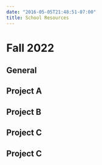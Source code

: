 ```yaml
---
date: "2016-05-05T21:48:51-07:00"
title: School Resources
---
```

# Fall 2022

## General  


## Project A  


## Project B 


## Project C 


## Project C 

